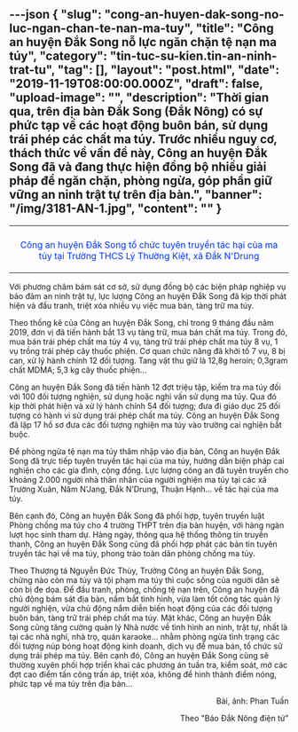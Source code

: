 ---json
{
    "slug": "cong-an-huyen-dak-song-no-luc-ngan-chan-te-nan-ma-tuy",
    "title": "Công an huyện Đắk Song nỗ lực ngăn chặn tệ nạn ma túy",
    "category": "tin-tuc-su-kien.tin-an-ninh-trat-tu",
    "tag": [],
    "layout": "post.html",
    "date": "2019-11-19T08:00:00.000Z",
    "draft": false,
    "upload-image": "",
    "description": "Thời gian qua, trên địa bàn Đắk Song (Đắk Nông) có sự phức tạp về các hoạt động buôn bán, sử dụng trái phép các chất ma túy. Trước nhiều nguy cơ, thách thức về vấn đề này, Công an huyện Đắk Song đã và đang thực hiện đồng bộ nhiều giải pháp để ngăn chặn, phòng ngừa, góp phần giữ vững an ninh trật tự trên địa bàn.",
    "banner": "/img/3181-AN-1.jpg",
    "__content__": ""
}
---
<table align="center">
	<tbody>
		<tr>
			<td><img alt="" src="http://www.baodaknong.org.vn/database/image/2019/11/19/3181-AN-1.jpg" /></td>
		</tr>
		<tr>
			<td>
			<p style="text-align:center"><span style="color:#0033ff">C&ocirc;ng an huyện Đắk Song tổ chức tuy&ecirc;n truyền t&aacute;c hại của ma t&uacute;y tại Trường THCS L&yacute; Thường Kiệt, x&atilde; Đắk N&#39;Drung</span></p>
			</td>
		</tr>
	</tbody>
</table>

<p>Với phương ch&acirc;m b&aacute;m s&aacute;t cơ sở, sử dụng đồng bộ c&aacute;c biện ph&aacute;p nghiệp vụ bảo đảm an ninh trật tự, lực lượng C&ocirc;ng an huyện Đắk Song đ&atilde; kịp thời ph&aacute;t hiện v&agrave; đấu tranh, triệt x&oacute;a nhiều vụ việc mua b&aacute;n, t&agrave;ng trữ ma t&uacute;y.</p>

<p>Theo thống k&ecirc; của C&ocirc;ng an huyện Đắk Song, chỉ trong 9 th&aacute;ng đầu năm 2019, đơn vị đ&atilde; tiến h&agrave;nh bắt 13 vụ t&agrave;ng trữ, mua b&aacute;n chất ma t&uacute;y. Trong đ&oacute;, mua b&aacute;n tr&aacute;i ph&eacute;p chất ma t&uacute;y 4 vụ, t&agrave;ng trữ tr&aacute;i ph&eacute;p chất ma t&uacute;y 8 vụ, 1 vụ trồng tr&aacute;i ph&eacute;p c&acirc;y thuốc phiện. Cơ quan chức năng đ&atilde; khởi tố 7 vụ, 8 bị can, xử l&yacute; h&agrave;nh ch&iacute;nh 12 đối tượng. Tang vật thu giữ l&agrave; 12,8g heroin; 0,3gram chất MDMA; 5,3 kg c&acirc;y thuốc phiện...</p>

<p>C&ocirc;ng an huyện Đắk Song đ&atilde; tiến h&agrave;nh 12 đợt triệu tập, kiểm tra ma t&uacute;y đối với 100 đối tượng nghiện, sử dụng hoặc nghi vấn sử dụng ma t&uacute;y. Qua đ&oacute; kịp thời ph&aacute;t hiện v&agrave; xử l&yacute; h&agrave;nh ch&iacute;nh 54 đối tượng; đưa đi gi&aacute;o dục 25 đối tượng c&oacute; h&agrave;nh vi sử dụng tr&aacute;i ph&eacute;p chất ma t&uacute;y. C&ocirc;ng an huyện Đắk Song đ&atilde; lập 17 hồ sơ đưa c&aacute;c đối tượng nghiện ma t&uacute;y v&agrave;o trường cai nghiện bắt buộc.</p>

<p>Để ph&ograve;ng ngừa tệ nạn ma t&uacute;y th&acirc;m nhập v&agrave;o địa b&agrave;n, C&ocirc;ng an huyện Đắk Song đ&atilde; trực tiếp tuy&ecirc;n truyền t&aacute;c hại của ma t&uacute;y, hướng dẫn biện ph&aacute;p cai nghiện cho c&aacute;c gia đ&igrave;nh, cộng đồng. Lực lượng c&ocirc;ng an đ&atilde; tuy&ecirc;n truyền cho khoảng 2.000 người nh&agrave; th&acirc;n nh&acirc;n của người nghiện ma t&uacute;y tại c&aacute;c x&atilde; Trường Xu&acirc;n, N&acirc;m N&rsquo;Jang, Đắk N&rsquo;Drung, Thuận Hạnh... về t&aacute;c hại của ma t&uacute;y.</p>

<p>B&ecirc;n cạnh đ&oacute;, C&ocirc;ng an huyện Đắk Song đ&atilde; phối hợp, tuy&ecirc;n truyền luật Ph&ograve;ng chống ma t&uacute;y cho 4 trường THPT tr&ecirc;n địa b&agrave;n huyện, với h&agrave;ng ng&agrave;n lượt học sinh tham dự. H&agrave;ng ng&agrave;y, th&ocirc;ng qua hệ thống th&ocirc;ng tin truyền thanh, C&ocirc;ng an huyện Đắk Song cũng đ&atilde; phối hợp ph&aacute;t c&aacute;c bản tin tuy&ecirc;n truyền t&aacute;c hại về ma t&uacute;y, phong tr&agrave;o to&agrave;n d&acirc;n ph&ograve;ng chống ma t&uacute;y.</p>

<p>Theo Thượng t&aacute; Nguyễn Đức Th&ugrave;y, Trưởng C&ocirc;ng an huyện Đắk Song, chừng n&agrave;o c&ograve;n ma t&uacute;y v&agrave; tội phạm ma t&uacute;y th&igrave; cuộc sống của người d&acirc;n sẽ c&ograve;n bị đe dọa. Để đấu tranh, ph&ograve;ng, chống tệ nạn tr&ecirc;n, C&ocirc;ng an huyện đ&atilde; chủ động b&aacute;m s&aacute;t địa b&agrave;n, nắm bắt t&igrave;nh h&igrave;nh, vừa l&agrave;m tốt c&ocirc;ng t&aacute;c quản l&yacute; người nghiện, vừa chủ động nắm diễn biến hoạt động của c&aacute;c đối tượng bu&ocirc;n b&aacute;n, t&agrave;ng trữ tr&aacute;i ph&eacute;p chất ma t&uacute;y. Mặt kh&aacute;c, C&ocirc;ng an huyện Đắk Song cũng tăng cường quản l&yacute; Nh&agrave; nước về t&igrave;nh h&igrave;nh an ninh, trật tự, nhất l&agrave; tại c&aacute;c nh&agrave; nghỉ, nh&agrave; trọ, qu&aacute;n karaoke... nhằm ph&ograve;ng ngừa t&igrave;nh trạng c&aacute;c đối tượng n&uacute;p b&oacute;ng hoạt động kinh doanh, dịch vụ để mua b&aacute;n, tổ chức sử dụng tr&aacute;i ph&eacute;p ma t&uacute;y. B&ecirc;n cạnh đ&oacute;, C&ocirc;ng an huyện Đắk Song cũng sẽ thường xuy&ecirc;n phối hợp triển khai c&aacute;c phương &aacute;n tuần tra, kiểm so&aacute;t, mở c&aacute;c đợt cao điểm tấn c&ocirc;ng trấn &aacute;p, triệt x&oacute;a, kh&ocirc;ng để h&igrave;nh th&agrave;nh điểm n&oacute;ng, phức tạp về ma t&uacute;y tr&ecirc;n địa b&agrave;n...</p>

<p style="text-align:right">B&agrave;i, ảnh: Phan Tuấn</p>

<p style="text-align:right">Theo &quot;B&aacute;o Đắk N&ocirc;ng điện tử&quot;</p>
